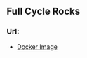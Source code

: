 ## Full Cycle Rocks

### Url:
 - [Docker Image](https://hub.docker.com/repository/docker/kotayz/full-cycle-rocks/general)

